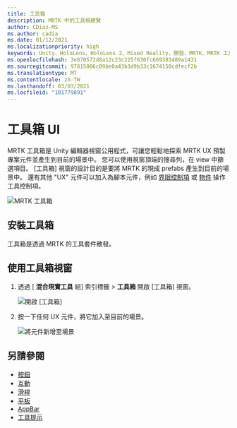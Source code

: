 ```yaml
---
title: 工具箱
description: MRTK 中的工具框總覽
author: CDiaz-MS
ms.author: cadia
ms.date: 01/12/2021
ms.localizationpriority: high
keywords: Unity、HoloLens、HoloLens 2、Mixed Reality、開發、MRTK、MRTK 工具箱
ms.openlocfilehash: 3e870572d8a12c23c225f630fc669383489a1431
ms.sourcegitcommit: 97815006c09be0a43b3d9b33c1674150cdfecf2b
ms.translationtype: MT
ms.contentlocale: zh-TW
ms.lasthandoff: 03/03/2021
ms.locfileid: "101779891"
---
```

# <a name="toolbox-ui"></a>工具箱 UI

MRTK 工具箱是 Unity 編輯器視窗公用程式，可讓您輕鬆地探索 MRTK UX 預製專案元件並產生到目前的場景中。 您可以使用視窗頂端的搜尋列，在 view 中篩選項目。 [工具箱] 視窗的設計目的是要將 MRTK 的現成 prefabs 產生到目前的場景中。 還有其他 "UX" 元件可以加入為腳本元件，例如 [界限控制項](bounds-control.md) 或 [物件](object-manipulator.md) 操作工具控制項。

![MRTK 工具箱](../images/Tools/MRTKToolboxWindow.png)

## <a name="installing-the-toolbox"></a>安裝工具箱

工具箱是透過 MRTK 的工具套件散發。

## <a name="using-the-toolbox-window"></a>使用工具箱視窗

1. 透過 [ **混合現實工具** 組] 索引標籤 > **工具箱** 開啟 [工具箱] 視窗。

    ![開啟 [工具箱]](https://user-images.githubusercontent.com/25975362/73321589-ccfbc100-41f7-11ea-8f1a-89c4f68e12f7.gif)

1. 按一下任何 UX 元件，將它加入至目前的場景。

    ![將元件新增至場景](https://user-images.githubusercontent.com/25975362/73321582-c9683a00-41f7-11ea-8bac-bf8efdb2fbe3.gif)

## <a name="see-also"></a>另請參閱

- [按鈕](button.md)
- [互動](interactable.md)
- [滑桿](sliders.md)
- [平板](slate.md)
- [AppBar](app-bar.md)
- [工具提示](tooltip.md)
